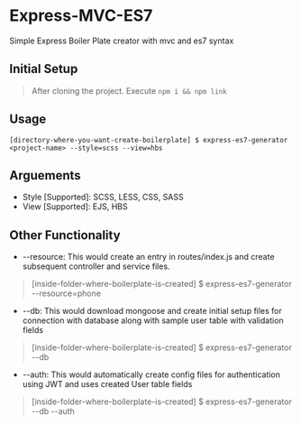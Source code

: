 # Express-MVC-ES7

Simple Express Boiler Plate creator with mvc and es7 syntax

## Initial Setup

> After cloning the project. Execute `npm i && npm link`

## Usage

    [directory-where-you-want-create-boilerplate] $ express-es7-generator <project-name> --style=scss --view=hbs

## Arguements

- Style [Supported]: SCSS, LESS, CSS, SASS
- View [Supported]: EJS, HBS

## Other Functionality

- --resource: This would create an entry in routes/index.js and create subsequent controller and service files.

> [inside-folder-where-boilerplate-is-created] \$ express-es7-generator --resource=phone

- --db: This would download mongoose and create initial setup files for connection with database along with sample user table with validation fields

> [inside-folder-where-boilerplate-is-created] \$ express-es7-generator <project-name> --db

- --auth: This would automatically create config files for authentication using JWT and uses created User table fields

> [inside-folder-where-boilerplate-is-created] \$ express-es7-generator <project-name> --db --auth
